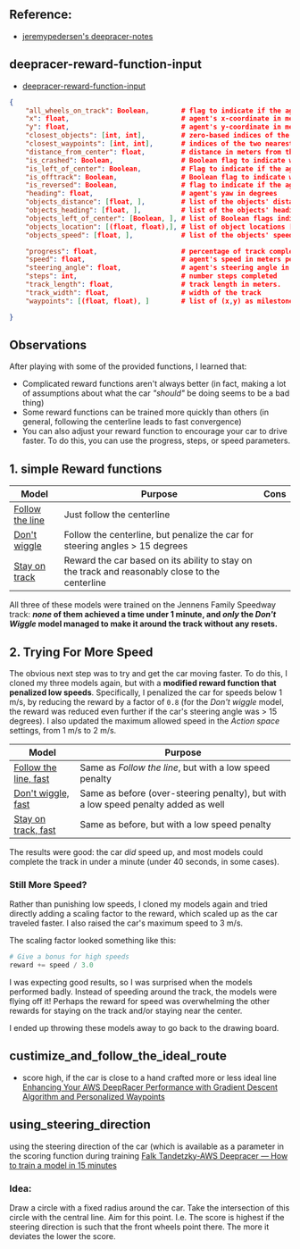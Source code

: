 

## Reference:

- [jeremypedersen's deepracer-notes](https://github.com/jeremypedersen/deepracer-notes)


## deepracer-reward-function-input
- [deepracer-reward-function-input](https://docs.aws.amazon.com/deepracer/latest/developerguide/deepracer-reward-function-input.html)
  
```json
{
    "all_wheels_on_track": Boolean,        # flag to indicate if the agent is on the track
    "x": float,                            # agent's x-coordinate in meters
    "y": float,                            # agent's y-coordinate in meters
    "closest_objects": [int, int],         # zero-based indices of the two closest objects to the agent's current position of (x, y).
    "closest_waypoints": [int, int],       # indices of the two nearest waypoints.
    "distance_from_center": float,         # distance in meters from the track center 
    "is_crashed": Boolean,                 # Boolean flag to indicate whether the agent has crashed.
    "is_left_of_center": Boolean,          # Flag to indicate if the agent is on the left side to the track center or not. 
    "is_offtrack": Boolean,                # Boolean flag to indicate whether the agent has gone off track.
    "is_reversed": Boolean,                # flag to indicate if the agent is driving clockwise (True) or counter clockwise (False).
    "heading": float,                      # agent's yaw in degrees
    "objects_distance": [float, ],         # list of the objects' distances in meters between 0 and track_length in relation to the starting line.
    "objects_heading": [float, ],          # list of the objects' headings in degrees between -180 and 180.
    "objects_left_of_center": [Boolean, ], # list of Boolean flags indicating whether elements' objects are left of the center (True) or not (False).
    "objects_location": [(float, float),], # list of object locations [(x,y), ...].
    "objects_speed": [float, ],            # list of the objects' speeds in meters per second.

    "progress": float,                     # percentage of track completed, Range: 0:100, 
    "speed": float,                        # agent's speed in meters per second (m/s)
    "steering_angle": float,               # agent's steering angle in degrees
    "steps": int,                          # number steps completed
    "track_length": float,                 # track length in meters.
    "track_width": float,                  # width of the track
    "waypoints": [(float, float), ]        # list of (x,y) as milestones along the track center

}

```

## Observations
  

After playing with some of the provided functions, I learned that:
- Complicated reward functions aren't always better (in fact, making a lot of assumptions about what the car *"should"* be doing seems to be a bad thing)
- Some reward functions can be trained more quickly than others (in general, following the centerline leads to fast convergence)
- You can also adjust your reward function to encourage your car to drive faster. To do this, you can use the progress, steps, or speed parameters.



## 1. simple Reward functions

| Model | Purpose | Cons| 
|-------|---------|-----|
| [Follow the line](../models/follow_the_line.md) | Just follow the centerline |
| [Don't wiggle](../models/dont_wiggle.md) | Follow the centerline, but penalize the car for steering angles > 15 degrees |
| [Stay on track](../models/stay_on_track.md) | Reward the car based on its ability to stay on the track and reasonably close to the centerline |

All three of these models were trained on the Jennens Family Speedway track: ***none* of them achieved a time under 1 minute, and *only* the *Don't Wiggle* model managed to make it around the track without any resets.**

## 2. Trying For More Speed

The obvious next step was to try and get the car moving faster. To do this, I cloned my three models again, but with a **modified reward function that penalized low speeds**. Specifically, I penalized the car for speeds below 1 m/s, by reducing the reward by a factor of `0.8` (for the *Don't wiggle* model, the reward was reduced even further if the car's steering angle was > 15 degrees). I also updated the maximum allowed speed in the *Action space* settings, from 1 m/s to 2 m/s. 

| Model | Purpose |
|-------|---------|
| [Follow the line, fast](../models/follow_the_line_fast.md) | Same as *Follow the line*, but with a low speed penalty |
| [Don't wiggle, fast](../models/dont_wiggle_fast.md) | Same as before (over-steering penalty), but with a low speed penalty added as well |
| [Stay on track, fast](../models/stay_on_track_fast.md) | Same as before, but with a low speed penalty |

The results were good: the car *did* speed up, and most models could complete the track in under a minute (under 40 seconds, in some cases). 

### Still More Speed? 

Rather than punishing low speeds, I cloned my models again and tried directly adding a scaling factor to the reward, which scaled up as the car traveled faster. I also raised the car's maximum speed to 3 m/s. 

The scaling factor looked something like this:

```python
# Give a bonus for high speeds
reward += speed / 3.0
```

I was expecting good results, so I was surprised when the models performed badly. Instead of speeding around the track, the models were flying off it! Perhaps the reward for speed was overwhelming the other rewards for staying on the track and/or staying near the center.

I ended up throwing these models away to go back to the drawing board.


## custimize_and_follow_the_ideal_route 
- score high, if the car is close to a hand crafted more or less ideal line
  [Enhancing Your AWS DeepRacer Performance with Gradient Descent Algorithm and Personalized Waypoints](https://medium.com/@yangkewenvigorous/enhancing-your-aws-deepracer-performance-with-gradient-descent-algorithm-and-personalized-waypoints-2e5db6ceab63)

## using_steering_direction
   using the steering direction of the car (which is available as a parameter in the scoring function during training
  [Falk Tandetzky-AWS Deepracer — How to train a model in 15 minutes](https://medium.com/twodigits/aws-deepracer-how-to-train-a-model-in-15-minutes-3a0dca1175fb)

  ### Idea: 
  Draw a circle with a fixed radius around the car. Take the intersection of this circle with the central line. Aim for this point. I.e. The score is highest if the steering direction is such that the front wheels point there. The more it deviates the lower the score.


